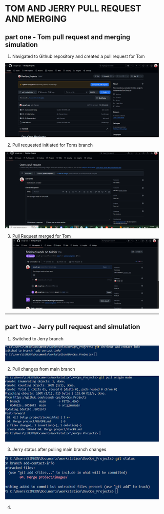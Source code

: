 # **TOM AND JERRY PULL REQUEST AND MERGING**

## part one - Tom pull request and merging simulation

1. Navigated to Github repository and created a pull request for Tom

![pull](./images/tom-review.png)


2. Pull requested initiated for Toms branch

![pull](./images/tom-pull-request.png)


3. Pull Request merged for Tom
![merged](./images/merge-success.png)


---


## part two - Jerry pull request and simulation

1. Switched to Jerry branch

![switch](./images/switch-jerry.png)


2. Pull changes from main branch

![pull](./images/jerry-pull-changes-main.png)


3. Jerry status after pulling main branch changes

![after](./images/jerry-status-after.png)


4. 